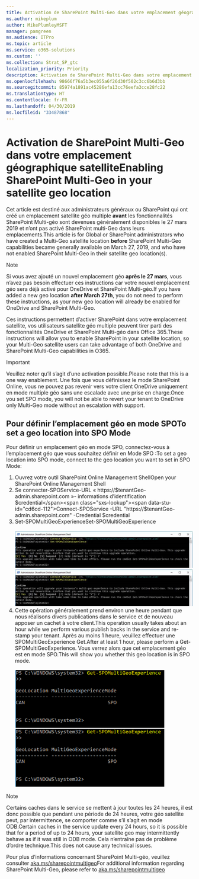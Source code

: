 ```yaml
---
title: Activation de SharePoint Multi-Geo dans votre emplacement géographique satellite
ms.author: mikeplum
author: MikePlumleyMSFT
manager: pamgreen
ms.audience: ITPro
ms.topic: article
ms.service: o365-solutions
ms.custom: ''
ms.collection: Strat_SP_gtc
localization_priority: Priority
description: Activation de SharePoint Multi-Geo dans votre emplacement satellite géographique.
ms.openlocfilehash: 98666f76a5b3ec055a6f26d30f502c3cc6b6d3bb
ms.sourcegitcommit: 85974a1891ac45286efa13cc76eefa3cce28fc22
ms.translationtype: HT
ms.contentlocale: fr-FR
ms.lasthandoff: 04/30/2019
ms.locfileid: "33487868"
---
```

# <a name="enabling-sharepoint-multi-geo-in-your-satellite-geo-location"></a><span data-ttu-id="cd6cd-103">Activation de SharePoint Multi-Geo dans votre emplacement géographique satellite</span><span class="sxs-lookup"><span data-stu-id="cd6cd-103">Enabling SharePoint Multi-Geo in your satellite geo location</span></span>

<span data-ttu-id="cd6cd-104">Cet article est destiné aux administrateurs généraux ou SharePoint qui ont créé un emplacement satellite géo multiple **avant** les fonctionnalités SharePoint Multi-géo sont devenues généralement disponibles le 27 mars 2019 et n’ont pas activé SharePoint multi-Geo dans leurs emplacements.</span><span class="sxs-lookup"><span data-stu-id="cd6cd-104">This article is for Global or SharePoint administrators who have created a Multi-Geo satellite location **before** SharePoint Multi-Geo capabilities became generally available on March 27, 2019, and who have not enabled SharePoint Multi-Geo in their satellite geo location(s).</span></span> 

>[!Note]
><span data-ttu-id="cd6cd-105">Si vous avez ajouté un nouvel emplacement géo **après le 27 mars**, vous n’avez pas besoin effectuer ces instructions car votre nouvel emplacement géo sera déjà activé pour OneDrive et SharePoint Multi-géo.</span><span class="sxs-lookup"><span data-stu-id="cd6cd-105">If you have added a new geo location **after March 27th**, you do not need to perform these instructions, as your new geo location will already be enabled for OneDrive and SharePoint Multi-Geo.</span></span>

<span data-ttu-id="cd6cd-106">Ces instructions permettent d’activer SharePoint dans votre emplacement satellite, vos utilisateurs satellite géo multiple peuvent tirer parti des fonctionnalités OneDrive et SharePoint Multi-géo dans Office 365.</span><span class="sxs-lookup"><span data-stu-id="cd6cd-106">These instructions will allow you to enable SharePoint in your satellite location, so your Multi-Geo satellite users can take advantage of both OneDrive and SharePoint Multi-Geo capabilities in O365.</span></span> 

>[!IMPORTANT]
><span data-ttu-id="cd6cd-107">Veuillez noter qu’il s’agit d’une activation possible.</span><span class="sxs-lookup"><span data-stu-id="cd6cd-107">Please note that this is a one way enablement.</span></span> <span data-ttu-id="cd6cd-108">Une fois que vous définissez le mode SharePoint Online, vous ne pouvez pas revenir vers votre client OneDrive uniquement en mode multiple géo sans une escalade avec une prise en charge.</span><span class="sxs-lookup"><span data-stu-id="cd6cd-108">Once you set SPO mode, you will not be able to revert your tenant to OneDrive only Multi-Geo mode without an escalation with support.</span></span> 

## <a name="to-set-a-geo-location-into-spo-mode"></a><span data-ttu-id="cd6cd-109">Pour définir l’emplacement géo en mode SPO</span><span class="sxs-lookup"><span data-stu-id="cd6cd-109">To set a geo location into SPO Mode</span></span>

<span data-ttu-id="cd6cd-110">Pour définir un emplacement géo en mode SPO, connectez-vous à l’emplacement géo que vous souhaitez définir en Mode SPO :</span><span class="sxs-lookup"><span data-stu-id="cd6cd-110">To set a geo location into SPO mode, connect to the geo location you want to set in SPO Mode:</span></span>

1.  <span data-ttu-id="cd6cd-111">Ouvrez votre outil SharePoint Online Management Shell</span><span class="sxs-lookup"><span data-stu-id="cd6cd-111">Open your SharePoint Online Management Shell</span></span> 
2.  <span data-ttu-id="cd6cd-112">Se connecter-SPOService-URL « https://$tenantGeo-admin.sharepoint.com »- informations d’identification $credential</span><span class="sxs-lookup"><span data-stu-id="cd6cd-112">Connect-SPOService -URL "https://$tenantGeo-admin.sharepoint.com" -Credential $credential</span></span>
3.  <span data-ttu-id="cd6cd-113">Set-SPOMultiGeoExperience</span><span class="sxs-lookup"><span data-stu-id="cd6cd-113">Set-SPOMultiGeoExperience</span></span></br></br>
<span data-ttu-id="cd6cd-114">![Set-SPOMultiGeoExperience](media/Set-SPO-MultiGeo.jpg)</span><span class="sxs-lookup"><span data-stu-id="cd6cd-114">![Set-SPOMultiGeoExperience](media/Set-SPO-MultiGeo.jpg)</span></span>
4.  <span data-ttu-id="cd6cd-115">Cette opération généralement prend environ une heure pendant que nous réalisons divers publications dans le service et de nouveau apposer un cachet à votre client.</span><span class="sxs-lookup"><span data-stu-id="cd6cd-115">This operation usually takes about an hour while we perform various publish backs in the service and re-stamp your tenant.</span></span> <span data-ttu-id="cd6cd-116">Après au moins 1 heure, veuillez effectuer une SPOMultiGeoExperience Get.</span><span class="sxs-lookup"><span data-stu-id="cd6cd-116">After at least 1 hour, please perform a Get-SPOMultiGeoExperience.</span></span>  <span data-ttu-id="cd6cd-117">Vous verrez alors que cet emplacement géo est en mode SPO.</span><span class="sxs-lookup"><span data-stu-id="cd6cd-117">This will show you whether this geo location is in SPO mode.</span></span></br></br>
<span data-ttu-id="cd6cd-118">![Set-SPOMultiGeoExperience](media/Get-SPO-MultiGeo.jpg)</span><span class="sxs-lookup"><span data-stu-id="cd6cd-118">![Set-SPOMultiGeoExperience](media/Get-SPO-MultiGeo.jpg)</span></span>

 
 
 
>[!Note]
><span data-ttu-id="cd6cd-119">Certains caches dans le service se mettent à jour toutes les 24 heures, il est donc possible que pendant une période de 24 heures, votre géo satellite peut, par intermittence, se comporter comme s’il s’agit en mode ODB.</span><span class="sxs-lookup"><span data-stu-id="cd6cd-119">Certain caches in the service update every 24 hours, so it is possible that for a period of up to 24 hours, your satellite geo may intermittently behave as if it was still in ODB mode.</span></span> <span data-ttu-id="cd6cd-120">Cela n’entraîne pas de problème d’ordre technique.</span><span class="sxs-lookup"><span data-stu-id="cd6cd-120">This does not cause any technical issues.</span></span> 
 
<span data-ttu-id="cd6cd-121">Pour plus d’informations concernant SharePoint Multi-géo, veuillez consulter [aka.ms/sharepointmultigeo](https://docs.microsoft.com/fr-FR/office365/enterprise/multi-geo-capabilities-in-onedrive-and-sharepoint-online-in-office-365)</span><span class="sxs-lookup"><span data-stu-id="cd6cd-121">For additional information regarding SharePoint Multi-Geo, please refer to [aka.ms/sharepointmultigeo](https://docs.microsoft.com/fr-FR/office365/enterprise/multi-geo-capabilities-in-onedrive-and-sharepoint-online-in-office-365)</span></span>


